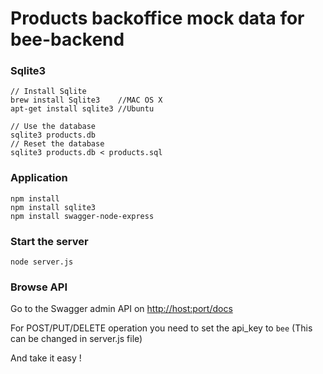 #  Products backoffice mock data for bee-backend

### Sqlite3
```
// Install Sqlite
brew install Sqlite3 	//MAC OS X
apt-get install sqlite3 //Ubuntu

// Use the database
sqlite3 products.db
// Reset the database
sqlite3 products.db < products.sql
```

### Application
```
npm install
npm install sqlite3
npm install swagger-node-express
```

### Start the server
```
node server.js
```

### Browse API
Go to the Swagger admin API on [http://host:port/docs](http://localhost:3302/docs) 

For POST/PUT/DELETE operation you need to set the api_key to `bee` (This can be changed in server.js file)

And take it easy !